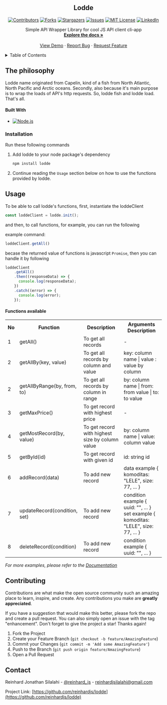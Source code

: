 <a name="readme-top"></a>

<!-- PROJECT LOGO -->
<br />
<div align="center">

  <h2 align="center">Lodde</h2>
  
  <!-- PROJECT SHIELDS -->
  [![Contributors][contributors-shield]][contributors-url]
  [![Forks][forks-shield]][forks-url]
  [![Stargazers][stars-shield]][stars-url]
  [![Issues][issues-shield]][issues-url]
  [![MIT License][license-shield]][license-url]
  [![LinkedIn][linkedin-shield]][linkedin-url]
  
  <p align="center">
    Simple API Wrapper Library for cool JS API client cli-app
    <br />
    <a href="https://github.com/reinhardjs/lodde"><strong>Explore the docs »</strong></a>
    <br />
    <br />
    <a href="https://github.com/reinhardjs/lodde">View Demo</a>
    ·
    <a href="https://github.com/reinhardjs/lodde">Report Bug</a>
    ·
    <a href="https://github.com/reinhardjs/lodde">Request Feature</a>
  </p>
</div>



<!-- TABLE OF CONTENTS -->
<details>
  <summary>Table of Contents</summary>
  <ol>
    <li>
      <a href="#about-the-project">About The Project</a>
      <ul>
        <li><a href="#built-with">Built With</a></li>
      </ul>
    </li>
    <li>
      <a href="#getting-started">Getting Started</a>
      <ul>
        <li><a href="#prerequisites">Prerequisites</a></li>
        <li><a href="#installation">Installation</a></li>
      </ul>
    </li>
    <li><a href="#usage">Usage</a></li>
    <li><a href="#contributing">Contributing</a></li>
  </ol>
</details>



## The philosophy
Lodde name originated from Capelin, kind of a fish from North Atlantic, North Pacific and Arctic oceans.
Secondly, also because it's main purpose is to wrap the loads of API's http requests.
So, lodde fish and lodde load. That's all.



#### Built With

* [![Node.js][Node.js]][Node.js-url]



<!-- GETTING STARTED -->
### Installation

Run these following commands

1. Add lodde to your node package's dependency
   ```sh
   npm install lodde
   ```

2. Continue reading the `Usage` section below on how to use the functions provided by lodde.


<!-- USAGE EXAMPLES -->
## Usage
To be able to call lodde's functions, first, instantiate the loddeClient
```js
const loddeClient = lodde.init();
```

and then, to call functions, for example, you can run the following

example command:
```js
loddeClient.getAll()
```

becase the returned value of functions is javascript `Promise`, then you can handle it by following

```js
loddeClient
    .getAll()
    .then((responseData) => {
      console.log(responseData);
    })
    .catch((error) => {
      console.log(error);
    });
```

#### Functions available

<table>
<tr>
  <th>No</th>
  <th>Function</th>
  <th>Description</th>
  <th>Arguments Description</th>
</tr>
<tr>
  <td>1</td>
  <td>getAll()</td>
  <td>To get all records</td>
  <td>-</td>
</tr>
<tr>
  <td>2</td>
  <td>getAllBy(key, value)</td>
  <td>To get all records by column and value</td>
  <td>
    key: column name | value : value by column
  </td>
</tr>
<tr>
  <td>2</td>
  <td>getAllByRange(by, from, to)</td>
  <td>To get all records by column in range</td>
  <td>
    by: column name | from: from value | to: to value 
  </td>
</tr>
<tr>
  <td>3</td>
  <td>getMaxPrice()</td>
  <td>To get record with highest price</td>
  <td>
    -
  </td>
</tr>
<tr>
  <td>4</td>
  <td>getMostRecord(by, value)</td>
  <td>To get record with highest size by column value</td>
  <td>
    by: column name | value: column value
  </td>
</tr>
<tr>
  <td>5</td>
  <td>getById(id)</td>
  <td>To get record with given id</td>
  <td>
    id: string id
  </td>
</tr>
<tr>
  <td>6</td>
  <td>addRecord(data)</td>
  <td>To add new record</td>
  <td>
    data example { komoditas: "LELE", size: 77, ... }
  </td>
</tr>
<tr>
  <td>7</td>
  <td>updateRecord(condition, set)</td>
  <td>To add new record</td>
  <td>
    condition example { uuid: "<id>", ... } </br>
    set example { komoditas: "LELE", size: 77, ... }
  </td>
</tr>
<tr>
  <td>8</td>
  <td>deleteRecord(condition)</td>
  <td>To add new record</td>
  <td>
    condition example { uuid: "<id>", ... } </br>
  </td>
</tr>
</table>

_For more examples, please refer to the [Documentation](https://example.com)_




<!-- CONTRIBUTING -->
## Contributing

Contributions are what make the open source community such an amazing place to learn, inspire, and create. Any contributions you make are **greatly appreciated**.

If you have a suggestion that would make this better, please fork the repo and create a pull request. You can also simply open an issue with the tag "enhancement".
Don't forget to give the project a star! Thanks again!

1. Fork the Project
2. Create your Feature Branch (`git checkout -b feature/AmazingFeature`)
3. Commit your Changes (`git commit -m 'Add some AmazingFeature'`)
4. Push to the Branch (`git push origin feature/AmazingFeature`)
5. Open a Pull Request



<!-- CONTACT -->
## Contact

Reinhard Jonathan Silalahi - [@reinhard_js](https://twitter.com/reinhard_js) - reinhardjsilalahi@gmail.com

Project Link: [https://github.com/reinhardjs/lodde](https://github.com/reinhardjs/lodde)




<!-- MARKDOWN LINKS & IMAGES -->
<!-- https://www.markdownguide.org/basic-syntax/#reference-style-links -->
[contributors-shield]: https://img.shields.io/github/contributors/reinhardjs/lodde.svg?style=for-the-badge
[contributors-url]: https://github.com/reinhardjs/lodde/graphs/contributors
[forks-shield]: https://img.shields.io/github/forks/reinhardjs/lodde.svg?style=for-the-badge
[forks-url]: https://github.com/reinhardjs/lodde/network/members
[stars-shield]: https://img.shields.io/github/stars/reinhardjs/lodde.svg?style=for-the-badge
[stars-url]: https://github.com/reinhardjs/lodde/stargazers
[issues-shield]: https://img.shields.io/github/issues/reinhardjs/lodde.svg?style=for-the-badge
[issues-url]: https://github.com/reinhardjs/lodde/issues
[license-shield]: https://img.shields.io/github/license/reinhardjs/lodde.svg?style=for-the-badge
[license-url]: https://github.com/reinhardjs/lodde/blob/master/LICENSE.txt
[linkedin-shield]: https://img.shields.io/badge/-LinkedIn-black.svg?style=for-the-badge&logo=linkedin&colorB=555
[linkedin-url]: https://linkedin.com/in/reinhardjsilalahi
[product-screenshot]: images/screenshot.png
[Node.js]: https://img.shields.io/npm/v/npm.svg?logo=nodedotjs
[Node.js-url]: https://nodejs.org/
